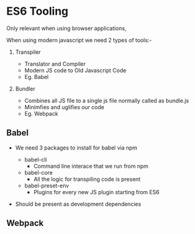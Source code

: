 # ES6 Tooling

Only relevant when using browser applications,

When using modern javascript we need 2 types of tools:-

1. Transpiler

   - Translator and Compiler
   - Modern JS code to Old Javascript Code
   - Eg. Babel

2. Bundler
   - Combines all JS file to a single js file normally called as bundle.js
   - Minimfies and uglifies our code
   - Eg. Webpack

## Babel

- We need 3 packages to install for babel via npm

  - babel-cli
    - Command line interace that we run from npm
  - babel-core
    - All the logic for transpiling code is present
  - babel-preset-env
    - Plugins for every new JS plugin starting from ES6

- Should be present as development dependencies

## Webpack
